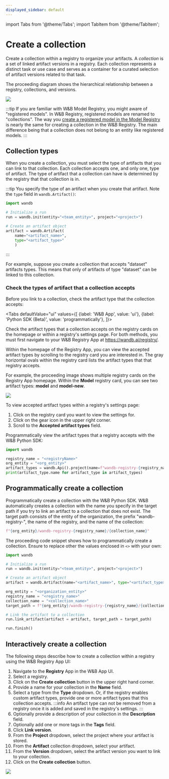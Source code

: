 ```yaml
---
displayed_sidebar: default
---
```

import Tabs from '@theme/Tabs';
import TabItem from '@theme/TabItem';

# Create a collection

Create a collection within a registry to organize your artifacts. A *collection* is a set of linked artifact versions in a registry. Each collection represents a distinct task or use case and serves as a container for a curated selection of artifact versions related to that task. 


The proceeding diagram shows the hierarchical relationship between a registry, collections, and versions.

![](/images/registry/registry_diagram_homepage.png)



:::tip
If you are familiar with W&B Model Registry, you might aware of "registered models". In W&B Registry, registered models are renamed to "collections". The way you [create a registered model in the Model Registry](../model_registry/create-registered-model.md) is nearly the same for creating a collection in the W&B Registry. The main difference being that a collection does not belong to an entity like registered models.
:::

## Collection types

When you create a collection, you must select the type of artifacts that you can link to that collection. Each collection accepts one, and only one, type of artifact.  The type of artifact that a collection can have is determined by the registry that that collection is in.

:::tip
You specify the type of an artifact when you create that artifact. Note the `type` field in `wandb.Artifact()`:

```python
import wandb

# Initialize a run
run = wandb.init(entity="<team_entity>", project="<project>")

# Create an artifact object
artifact = wandb.Artifact(
    name="<artifact_name>", 
    type="<artifact_type>"
    )
```
:::

For example, suppose you create a collection that accepts "dataset" artifacts types. This means that only of artifacts of type "dataset" can be linked to this collection.




### Check the types of artifact that a collection accepts

Before you link to a collection, check the artifact type that the collection accepts:

<Tabs
  defaultValue="ui"
  values={[
    {label: 'W&B App', value: 'ui'},
    {label: 'Python SDK (Beta)', value: 'programmatically'},
  ]}>
  <TabItem value="ui">

Check the artifact types that a collection accepts on the registry cards on the homepage or within a registry's settings page. For both methods, you must first navigate to your W&B Registry App at https://wandb.ai/registry/.


Within the homepage of the Registry App, you can view the accepted artifact types by scrolling to the registry card you are interested in. The gray horizontal ovals within the registry card lists the artifact types that that registry accepts.

For example, the proceeding image shows multiple registry cards on the Registry App homepage. Within the **Model** registry card, you can see two artifact types: **model** and **model-new**. 

![](/images/registry/artifact_types_model_card.png)


To view accepted artifact types within a registry's settings page:

1. Click on the registry card you want to view the settings for.
2. Click on the gear icon in the upper right corner.
3. Scroll to the **Accepted artifact types** field. 


  </TabItem>
  <TabItem value="programmatically">

Programmatically view the artifact types that a registry accepts with the W&B Python SDK:

```python
import wandb

registry_name = "<registryName>"
org_entity = "<org_entity>"
artifact_types = wandb.Api().project(name=f"wandb-registry-{registry_name}", entity=org_entity).artifact_types()
print(artifact_type.name for artifact_type in artifact_types)
```


  </TabItem>
</Tabs>




## Programmatically create a collection
Programmatically create a collection with the W&B Python SDK. W&B automatically creates a collection with the name you specify in the target path if you try to link an artifact to a collection that does not exist. The target path consists of the entity of the organization, the prefix "wandb-registry-", the name of the registry, and the name of the collection:

```python
f"{org_entity}/wandb-registry-{registry_name}/{collection_name}"
```

The proceeding code snippet shows how to programmatically create a collection. Ensure to replace other the values enclosed in `<>` with your own:

```python
import wandb

# Initialize a run
run = wandb.init(entity="<team_entity>", project="<project>")

# Create an artifact object
artifact = wandb.Artifact(name="<artifact_name>", type="<artifact_type>")

org_entity = "<organization_entity>"
registry_name = "<registry_name>"
collection_name = "<collection_name>"
target_path = f"{org_entity}/wandb-registry-{registry_name}/{collection_name}"

# Link the artifact to a collection
run.link_artifact(artifact = artifact, target_path = target_path)

run.finish()
```


## Interactively create a collection

The following steps describe how to create a collection within a registry using the W&B Registry App UI:

1. Navigate to the **Registry** App in the W&B App UI.
2. Select a registry.
3. Click on the **Create collection** button in the upper right hand corner.
4. Provide a name for your collection in the **Name** field. 
5. Select a type from the **Type** dropdown. Or, if the registry enables custom artifact types, provide one or more artifact types that this collection accepts.
:::info
An artifact type can not be removed from a registry once it is added and saved in the registry's settings.
:::
5. Optionally provide a description of your collection in the **Description** field.
6. Optionally add one or more tags in the **Tags** field. 
7. Click **Link version**.
8. From the **Project** dropdown, select the project where your artifact is stored.
9. From the **Artifact** collection dropdown, select your artifact.
10. From the **Version** dropdown, select the artifact version you want to link to your collection.
11. Click on the **Create collection** button.

![](/images/registry/create_collection.gif)
